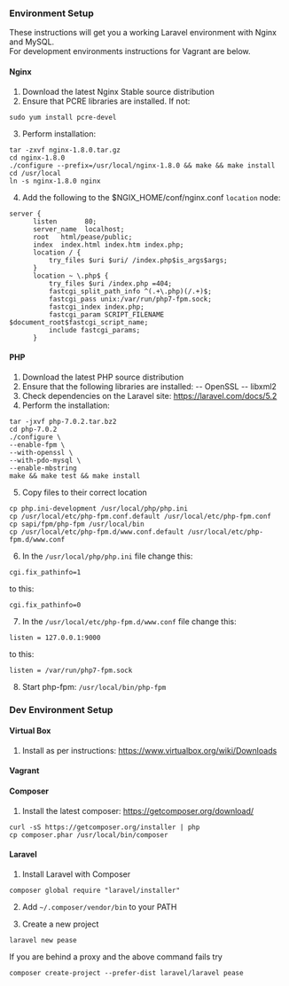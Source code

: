 ### Environment Setup
These instructions will get you a working Laravel environment with Nginx and MySQL.  
For development environments instructions for Vagrant are below.

#### Nginx
1. Download the latest Nginx Stable source distribution
2. Ensure that PCRE libraries are installed.  If not:

  ```console
  sudo yum install pcre-devel
  ```
3. Perform installation:

  ```console
  tar -zxvf nginx-1.8.0.tar.gz
  cd nginx-1.8.0
  ./configure --prefix=/usr/local/nginx-1.8.0 && make && make install
  cd /usr/local
  ln -s nginx-1.8.0 nginx
  ```
4. Add the following to the $NGIX_HOME/conf/nginx.conf `location` node:

  ```console
  server {
        listen       80;
        server_name  localhost;
        root   html/pease/public;
        index  index.html index.htm index.php;
        location / {
            try_files $uri $uri/ /index.php$is_args$args;
        }
        location ~ \.php$ {
            try_files $uri /index.php =404;
            fastcgi_split_path_info ^(.+\.php)(/.+)$;
            fastcgi_pass unix:/var/run/php7-fpm.sock;
            fastcgi_index index.php;
            fastcgi_param SCRIPT_FILENAME $document_root$fastcgi_script_name;
            include fastcgi_params;
        }
  ```

#### PHP
1. Download the latest PHP source distribution
2. Ensure that the following libraries are installed:
  -- OpenSSL 
  -- libxml2
3. Check dependencies on the Laravel site: https://laravel.com/docs/5.2
4. Perform the installation:

  ```console
  tar -jxvf php-7.0.2.tar.bz2
  cd php-7.0.2
  ./configure \
  --enable-fpm \
  --with-openssl \
  --with-pdo-mysql \
  --enable-mbstring
  make && make test && make install
  ```
5. Copy files to their correct location

  ```console
  cp php.ini-development /usr/local/php/php.ini
  cp /usr/local/etc/php-fpm.conf.default /usr/local/etc/php-fpm.conf
  cp sapi/fpm/php-fpm /usr/local/bin
  cp /usr/local/etc/php-fpm.d/www.conf.default /usr/local/etc/php-fpm.d/www.conf
  ```
6. In the `/usr/local/php/php.ini` file change this:

  ```console
  cgi.fix_pathinfo=1
  ```

  to this:

  ```console
  cgi.fix_pathinfo=0
  ```
7. In the `/usr/local/etc/php-fpm.d/www.conf` file change this:

  ```console
  listen = 127.0.0.1:9000
  ```

  to this:
  ```console
  listen = /var/run/php7-fpm.sock
  ```
8. Start php-fpm: `/usr/local/bin/php-fpm`

### Dev Environment Setup

#### Virtual Box
1. Install as per instructions: https://www.virtualbox.org/wiki/Downloads

#### Vagrant

#### Composer
 1. Install the latest composer: https://getcomposer.org/download/

   ```console
   curl -sS https://getcomposer.org/installer | php
   cp composer.phar /usr/local/bin/composer
   ```

#### Laravel
1. Install Laravel with Composer

  ```console
  composer global require "laravel/installer"
  ```
2. Add `~/.composer/vendor/bin` to your PATH

3. Create a new project

  ```console
  laravel new pease
  ```

  If you are behind a proxy and the above command fails try

  ```console
  composer create-project --prefer-dist laravel/laravel pease
  ```
